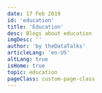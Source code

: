```yaml
---
date: 17 Feb 2019
id: 'education'
title: 'Education'
desc: Blogs about education
imgDesc: ''
author: 'by theDataTalks'
articleLang: 'en-US'
altLang: true
isHome: true
topic: education
pageClass: custom-page-class
---
```


<articlesSection/>